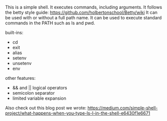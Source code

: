 This is a simple shell. It executes commands, including arguments.
It follows the betty style guide: https://github.com/holbertonschool/Betty/wiki
It can be used with or without a full path name.
It can be used to execute standard commands in the PATH such as ls and pwd.

built-ins:
* cd
* exit
* alias
* setenv
* unsetenv
* env

other features:
* && and || logical operators
* semicolon separator
* limited variable expansion

Also check out this blog post we wrote: https://medium.com/simple-shell-project/what-happens-when-you-type-ls-l-in-the-shell-e6430f1e6671